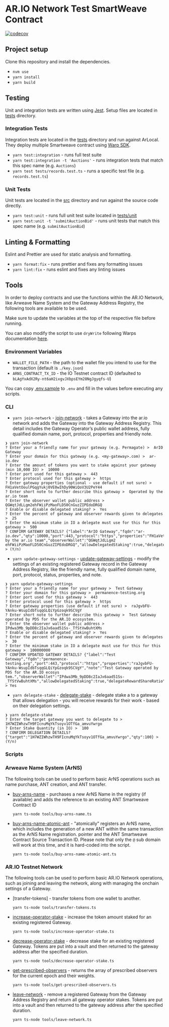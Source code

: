 # AR.IO Network Test SmartWeave Contract

[![codecov](https://codecov.io/gh/ar-io/testnet-contract/graph/badge.svg?token=J2H5WQQ0IX)](https://codecov.io/gh/ar-io/testnet-contract)

## Project setup

Clone this repository and install the dependencies.

- `nvm use`
- `yarn install`
- `yarn build`

## Testing

Unit and integration tests are written using [Jest]. Setup files are located in [tests] directory.

### Integration Tests

Integration tests are located in the [tests] directory and run against ArLocal. They deploy multiple Smartweave contract using [Warp SDK].

- `yarn test:integration` - runs full test suite
- `yarn test:integration -t 'Auctions'` - runs integration tests that match this spec name (e.g. `Auctions`)
- `yarn test tests/records.test.ts` - runs a specific test file (e.g. `records.test.ts`)

### Unit Tests

Unit tests are located in the [src] directory and run against the source code directly.

- `yarn test:unit` - runs full unit test suite located in [tests/unit]
- `yarn test:unit -t 'submitAuctionBid'` - runs unit tests that match this spec name (e.g. `submitAuctionBid`)

## Linting & Formatting

Eslint and Prettier are used for static analysis and formatting.

- `yarn format:fix` - runs prettier and fixes any formatting issues
- `yarn lint:fix` - runs eslint and fixes any linting issues

## Tools

In order to deploy contracts and use the functions within the AR.IO Network, like Arweave Name System and the Gateway Address Registry, the following tools are available to be used.

Make sure to update the variables at the top of the respective file before running.

You can also modify the script to use `dryWrite` following Warps documentation [here](https://academy.warp.cc/docs/sdk/basic/contract-methods#drywrite).

### Environment Variables

- `WALLET_FILE_PATH` - the path to the wallet file you intend to use for the transaction (default is `./key.json`)
- `ARNS_CONTRACT_TX_ID` - the IO Testnet contract ID (defaulted to `bLAgYxAdX2Ry-nt6aH2ixgvJXbpsEYm28NgJgyqfs-U`)

You can copy [.env.sample](./env.sample) to `.env` and fill in the values before executing any scripts.

### CLI

- `yarn join-network` - [join-network] - takes a Gateway into the ar.io network and adds the Gateway into the Gateway Address Registry. This detail includes the Gateway Operator’s public wallet address, fully qualified domain name, port, protocol, properties and friendly note.

```shell
❯ yarn join-network
? Enter your a friendly name for your gateway (e.g. Permagate) >  ArIO Gateway
? Enter your domain for this gateway (e.g. <my-gateway>.com) >  ar-io.dev
? Enter the amount of tokens you want to stake against your gateway (min 10,000 IO) >  10000
? Enter port used for this gateway >  443
? Enter protocol used for this gateway >  https
? Enter gateway properties (optional - use default if not sure) >  FH1aVetOoulPGqgYukj0VE0wIhDy90WiQoV3U2PeY44
? Enter short note to further describe this gateway >  Operated by the ar.io team
? Enter the observer wallet public address >  QGWqtJdLLgm2ehFWiiPzMaoFLD50CnGuzZIPEdoDRGQ
? Enable or disable delegated staking? >  Yes
? Enter the percent of gateway and observer rewards given to delegates >  25
? Enter the minimum stake in IO a delegate must use for this for this gateway >  500
? CONFIRM GATEWAY DETAILS? {"label":"ArIO Gateway","fqdn":"ar-io.dev","qty":10000,"port":443,"protocol":"https","properties":"FH1aVetOoulPGqgYukj0VE0wIhDy90WiQoV3U2PeY44","note":"Operated by the ar.io team","observerWallet":"QGWqtJdLLgm2
ehFWiiPzMaoFLD50CnGuzZIPEdoDRGQ","allowDelegatedStaking":true,"delegateRewardShareRatio":25,"minDelegatedStake":500} > (Y/n)
```

- `yarn update-gateway-settings` - [update-gateway-settings] - modify the settings of an existing registered Gateway record in the Gateway Address Registry, like the friendly name, fully qualified domain name, port, protocol, status, properties, and note.

```shell
❯ yarn update-gateway-settings
? Enter your a friendly name for your gateway >  Test Gateway
? Enter your domain for this gateway >  permanence-testing.org
? Enter port used for this gateway >  443
? Enter protocol used for this gateway >  https
? Enter gateway properties (use default if not sure) >  raJgvbFU-YAnku-WsupIdbTsqqGLQiYpGzoqk9SCVgY
? Enter short note to further describe this gateway >  Test Gateway operated by PDS for the AR.IO ecosystem.
? Enter the observer wallet public address >  IPdwa3Mb_9pDD8c2IaJx6aad51Ss-_TfStVwBuhtXMs
? Enable or disable delegated staking? >  Yes
? Enter the percent of gateway and observer rewards given to delegates >  30
? Enter the minimum stake in IO a delegate must use for this for this gateway >  100000000
? CONFIRM UPDATED GATEWAY DETAILS? {"label":"Test Gateway","fqdn":"permanence-testing.org","port":443,"protocol":"https","properties":"raJgvbFU-YAnku-WsupIdbTsqqGLQiYpGzoqk9SCVgY","note":"Test Gateway operated by PDS for the AR.IO ecosys
tem.","observerWallet":"IPdwa3Mb_9pDD8c2IaJx6aad51Ss-_TfStVwBuhtXMs","allowDelegatedStaking":true,"delegateRewardShareRatio":30,"minDelegatedStake":100000000} > Yes
```

- `yarn delegate-stake` - [delegate-stake] - delegate stake a to a gateway that allows delegation - you will receive rewards for their work - based on their delegation settings.

```shell
❯ yarn delegate-stake
? Enter the target gateway you want to delegate to >  1H7WZIWhzwTH9FIcnuMqYkTsoyv1OTfGa_amvuYwrgo
? Enter Stake Quantity (in IO) >  100
? CONFIRM DELEGATION DETAILS? {"target":"1H7WZIWhzwTH9FIcnuMqYkTsoyv1OTfGa_amvuYwrgo","qty":100} > (Y/n)
```

### Scripts

### Arweave Name System (ArNS)

The following tools can be used to perform basic ArNS operations such as name purchase, ANT creation, and ANT transfer.

- [buy-arns-name] - purchases a new ArNS Name in the registry (if available) and adds the reference to an existing ANT Smartweave Contract ID

  ```shell
  yarn ts-node tools/buy-arns-name.ts
  ```

- [buy-arns-name-atomic-ant] - "atomically" registers an ArNS name, which includes the generation of a new ANT within the same transaction as the ArNS Name registration.
  pointer and the ANT Smartweave Contract Source Transaction ID. Please note that only the `@` sub domain will work at this time, and it is hard-coded into the script.

  ```shell
  yarn ts-node tools/buy-arns-name-atomic-ant.ts
  ```

### AR.IO Testnet Network

The following tools can be used to perform basic AR.IO Network operations, such as joining and leaving the network, along with managing the onchain settings of a Gateway.

- [transfer-tokens] - transfer tokens from one wallet to another.

  ```shell
  yarn ts-node tools/transfer-tokens.ts
  ```

- [increase-operator-stake] - increase the token amount staked for an existing registered Gateway.

  ```shell
  yarn ts-node tools/increase-operator-stake.ts
  ```

- [decrease-operator-stake] - decrease stake for an existing registered Gateway. Tokens are put into a vault and then returned to the gateway address after the specified duration.

  ```shell
  yarn ts-node tools/decrease-operator-stake.ts
  ```

- [get-prescribed-observers] - returns the array of prescribed observers for the current epoch and their weights.

  ```shell
  yarn ts-node tools/get-prescribed-observers.ts
  ```

- [leave-network] - remove a registered Gateway from the Gateway Address Registry and return all gateway operator stakes. Tokens are put into a vault and then returned to the gateway address after the specified duration.

  ```shell
  yarn ts-node tools/leave-network.ts
  ```

[join-network]: tools/cli/join-network.ts
[update-gateway-settings]: tools/cli/update-gateway-settings.ts
[increase-operator-stake]: tools/increase-operator-stake.ts
[decrease-operator-stake]: tools/decrease-operator-stake.ts
[delegate-stake]: tools/cli/delegate-stake.ts
[get-prescribed-observers]: tools/get-prescribed-observers.ts
[leave-network]: tools/leave-network.ts
[buy-arns-name]: tools/buy-arns-name.ts
[buy-arns-name-atomic-ant]: /tools/buy-arns-name-atomic-ant.ts
[tests/unit]: /tests/unit
[src]: /src
[tests]: /tests
[Warp SDK]: https://github.com/warp-contracts/warp
[Jest]: https://jestjs.io/
